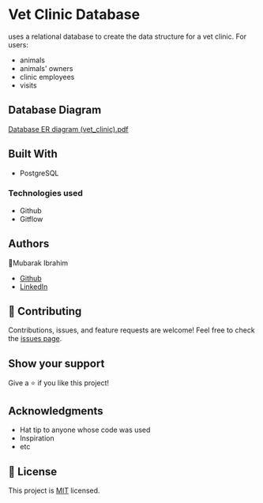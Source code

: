 # Vet Clinic Database
uses a relational database to create the data structure for a vet clinic. For users:
- animals
- animals' owners
- clinic employees
- visits

## Database Diagram
[Database ER diagram (vet_clinic).pdf](https://github.com/imubarak234/Vet-clinic-database/files/8115836/Database.ER.diagram.vet_clinic.pdf)


## Built With
- PostgreSQL

### Technologies used
- Github
- Gitflow

## Authors

:man:Mubarak Ibrahim
- [Github](https://github.com/imubarak234)
- [LinkedIn](www.linkedin.com/in/mubarak-ibrahim-mb)

## :handshake: Contributing
Contributions, issues, and feature requests are welcome!
Feel free to check the [issues page](../../issues/).
## Show your support

Give a :star:️ if you like this project!
## Acknowledgments
- Hat tip to anyone whose code was used
- Inspiration
- etc
## :memo: License
This project is [MIT]([./MIT.md](https://github.com/microverseinc/readme-template/blob/master/MIT.md)) licensed.

